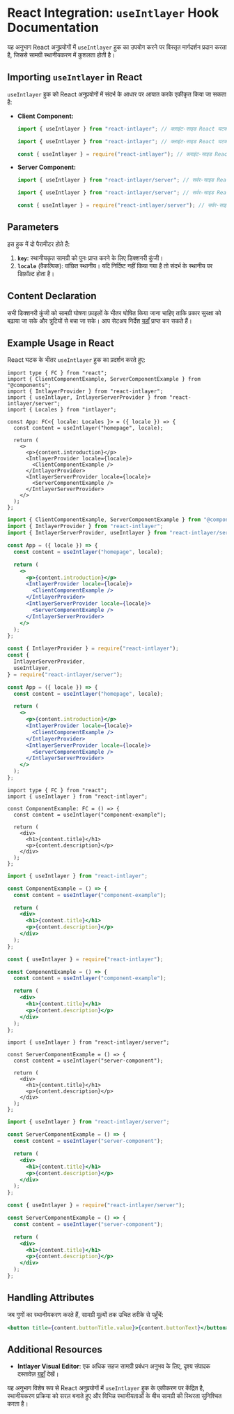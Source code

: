 # React Integration: `useIntlayer` Hook Documentation

यह अनुभाग React अनुप्रयोगों में `useIntlayer` हुक का उपयोग करने पर विस्तृत मार्गदर्शन प्रदान करता है, जिससे सामग्री स्थानीयकरण में कुशलता होती है।

## Importing `useIntlayer` in React

`useIntlayer` हुक को React अनुप्रयोगों में संदर्भ के आधार पर आयात करके एकीकृत किया जा सकता है:

- **Client Component:**

  ```typescript codeFormat="typescript"
  import { useIntlayer } from "react-intlayer"; // क्लाइंट-साइड React घटकों में उपयोग किया जाता है
  ```

  ```javascript codeFormat="esm"
  import { useIntlayer } from "react-intlayer"; // क्लाइंट-साइड React घटकों में उपयोग किया जाता है
  ```

  ```javascript codeFormat="commonjs"
  const { useIntlayer } = require("react-intlayer"); // क्लाइंट-साइड React घटकों में उपयोग किया जाता है
  ```

- **Server Component:**

  ```typescript codeFormat="commonjs"
  import { useIntlayer } from "react-intlayer/server"; // सर्वर-साइड React घटकों में उपयोग किया जाता है
  ```

  ```javascript codeFormat="esm"
  import { useIntlayer } from "react-intlayer/server"; // सर्वर-साइड React घटकों में उपयोग किया जाता है
  ```

  ```javascript codeFormat="commonjs"
  const { useIntlayer } = require("react-intlayer/server"); // सर्वर-साइड React घटकों में उपयोग किया जाता है
  ```

## Parameters

इस हुक में दो पैरामीटर होते हैं:

1. **`key`**: स्थानीयकृत सामग्री को पुनः प्राप्त करने के लिए डिक्शनरी कुंजी।
2. **`locale`** (वैकल्पिक): वांछित स्थानीय। यदि निर्दिष्ट नहीं किया गया है तो संदर्भ के स्थानीय पर डिफ़ॉल्ट होता है।

## Content Declaration

सभी डिक्शनरी कुंजी को सामग्री घोषणा फ़ाइलों के भीतर घोषित किया जाना चाहिए ताकि प्रकार सुरक्षा को बढ़ाया जा सके और त्रुटियों से बचा जा सके। आप सेटअप निर्देश [यहाँ](https://github.com/aymericzip/intlayer/blob/main/docs/hi/content_declaration/get_started.md) प्राप्त कर सकते हैं।

## Example Usage in React

React घटक के भीतर `useIntlayer` हुक का प्रदर्शन करते हुए:

```tsx fileName="src/app.tsx" codeFormat="typescript"
import type { FC } from "react";
import { ClientComponentExample, ServerComponentExample } from "@components";
import { IntlayerProvider } from "react-intlayer";
import { useIntlayer, IntlayerServerProvider } from "react-intlayer/server";
import { Locales } from "intlayer";

const App: FC<{ locale: Locales }> = ({ locale }) => {
  const content = useIntlayer("homepage", locale);

  return (
    <>
      <p>{content.introduction}</p>
      <IntlayerProvider locale={locale}>
        <ClientComponentExample />
      </IntlayerProvider>
      <IntlayerServerProvider locale={locale}>
        <ServerComponentExample />
      </IntlayerServerProvider>
    </>
  );
};
```

```jsx fileName="src/app.mjx" codeFormat="esm"
import { ClientComponentExample, ServerComponentExample } from "@components";
import { IntlayerProvider } from "react-intlayer";
import { IntlayerServerProvider, useIntlayer } from "react-intlayer/server";

const App = ({ locale }) => {
  const content = useIntlayer("homepage", locale);

  return (
    <>
      <p>{content.introduction}</p>
      <IntlayerProvider locale={locale}>
        <ClientComponentExample />
      </IntlayerProvider>
      <IntlayerServerProvider locale={locale}>
        <ServerComponentExample />
      </IntlayerServerProvider>
    </>
  );
};
```

```jsx fileName="src/app.csx" codeFormat="commonjs"
const { IntlayerProvider } = require("react-intlayer");
const {
  IntlayerServerProvider,
  useIntlayer,
} = require("react-intlayer/server");

const App = ({ locale }) => {
  const content = useIntlayer("homepage", locale);

  return (
    <>
      <p>{content.introduction}</p>
      <IntlayerProvider locale={locale}>
        <ClientComponentExample />
      </IntlayerProvider>
      <IntlayerServerProvider locale={locale}>
        <ServerComponentExample />
      </IntlayerServerProvider>
    </>
  );
};
```

```tsx fileName="src/components/ComponentExample.tsx" codeFormat="typescript"
import type { FC } from "react";
import { useIntlayer } from "react-intlayer";

const ComponentExample: FC = () => {
  const content = useIntlayer("component-example");

  return (
    <div>
      <h1>{content.title}</h1>
      <p>{content.description}</p>
    </div>
  );
};
```

```jsx fileName="src/components/ComponentExample.mjx" codeFormat="esm"
import { useIntlayer } from "react-intlayer";

const ComponentExample = () => {
  const content = useIntlayer("component-example");

  return (
    <div>
      <h1>{content.title}</h1>
      <p>{content.description}</p>
    </div>
  );
};
```

```jsx fileName="src/components/ComponentExample.csx" codeFormat="commonjs"
const { useIntlayer } = require("react-intlayer");

const ComponentExample = () => {
  const content = useIntlayer("component-example");

  return (
    <div>
      <h1>{content.title}</h1>
      <p>{content.description}</p>
    </div>
  );
};
```

```tsx fileName="src/components/ServerComponentExample.tsx" codeFormat="typescript"
import { useIntlayer } from "react-intlayer/server";

const ServerComponentExample = () => {
  const content = useIntlayer("server-component");

  return (
    <div>
      <h1>{content.title}</h1>
      <p>{content.description}</p>
    </div>
  );
};
```

```jsx fileName="src/components/ServerComponentExample.mjx" codeFormat="esm"
import { useIntlayer } from "react-intlayer/server";

const ServerComponentExample = () => {
  const content = useIntlayer("server-component");

  return (
    <div>
      <h1>{content.title}</h1>
      <p>{content.description}</p>
    </div>
  );
};
```

```jsx fileName="src/components/ServerComponentExample.csx" codeFormat="commonjs"
const { useIntlayer } = require("react-intlayer/server");

const ServerComponentExample = () => {
  const content = useIntlayer("server-component");

  return (
    <div>
      <h1>{content.title}</h1>
      <p>{content.description}</p>
    </div>
  );
};
```

## Handling Attributes

जब गुणों का स्थानीयकरण करते हैं, सामग्री मूल्यों तक उचित तरीके से पहुँचें:

```jsx
<button title={content.buttonTitle.value}>{content.buttonText}</button>
```

## Additional Resources

- **Intlayer Visual Editor**: एक अधिक सहज सामग्री प्रबंधन अनुभव के लिए, दृश्य संपादक दस्तावेज़ [यहाँ](https://github.com/aymericzip/intlayer/blob/main/docs/hi/intlayer_editor.md) देखें।

यह अनुभाग विशेष रूप से React अनुप्रयोगों में `useIntlayer` हुक के एकीकरण पर केंद्रित है, स्थानीयकरण प्रक्रिया को सरल बनाते हुए और विभिन्न स्थानीयताओं के बीच सामग्री की स्थिरता सुनिश्चित करता है।
